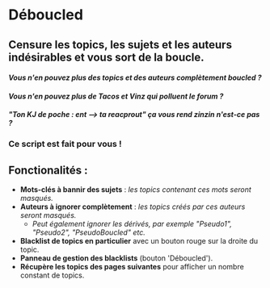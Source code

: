 # **Déboucled**

## Censure les topics, les sujets et les auteurs indésirables et vous sort de la boucle.


#### *Vous n'en pouvez plus des topics et des auteurs complètement boucled ?*
#### *Vous n'en pouvez plus de Tacos et Vinz qui polluent le forum ?*
#### *"Ton KJ de poche : ent --> ta reacprout" ça vous rend zinzin n'est-ce pas ?*

### **Ce script est fait pour vous !**

## Fonctionalités :

- **Mots-clés à bannir des sujets** : *les topics contenant ces mots seront masqués.*
- **Auteurs à ignorer complètement** : *les topics créés par ces auteurs seront masqués.*
    - *Peut également ignorer les dérivés, par exemple "Pseudo1", "Pseudo2", "PseudoBoucled" etc.*
- **Blacklist de topics en particulier** avec un bouton rouge sur la droite du topic.
- **Panneau de gestion des blacklists** (bouton 'Déboucled').
- **Récupère les topics des pages suivantes** pour afficher un nombre constant de topics.
